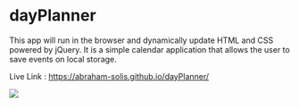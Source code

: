 # dayPlanner


This app will run in the browser and dynamically update HTML and CSS powered by jQuery. It is a simple calendar application that allows the user to save events on local storage.



Live Link : https://abraham-solis.github.io/dayPlanner/

<img src= "https://user-images.githubusercontent.com/92957388/142789591-ca73396f-1d57-46b3-9315-e13325728471.PNG" >